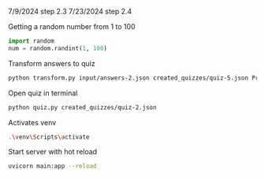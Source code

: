 7/9/2024 step 2.3
7/23/2024 step 2.4

Getting a random number from 1 to 100

```python
import random
num = random.randint(1, 100)
```
Transform answers to quiz
```bash
python transform.py input/answers-2.json created_quizzes/quiz-5.json Prog_Mog_5
```
Open quiz in terminal
```bash
python quiz.py created_quizzes/quiz-2.json
```
Activates venv
```bash
.\venv\Scripts\activate
```
Start server with hot reload 
```bash
uvicorn main:app --reload
```
 